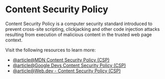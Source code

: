 # Content Security Policy

Content Security Policy is a computer security standard introduced to prevent cross-site scripting, clickjacking and other code injection attacks resulting from execution of malicious content in the trusted web page context.

Visit the following resources to learn more:

- [@article@MDN Content Security Policy (CSP)](https://developer.mozilla.org/en-US/docs/Web/HTTP/CSP)
- [@article@Google Devs Content Security Policy (CSP)](https://developers.google.com/web/fundamentals/security/csp)
- [@article@Web.dev - Content Security Policy (CSP)](https://web.dev/csp/)